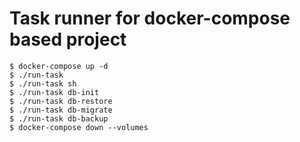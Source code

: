 # Task runner for docker-compose based project

```
$ docker-compose up -d
$ ./run-task
$ ./run-task sh
$ ./run-task db-init
$ ./run-task db-restore
$ ./run-task db-migrate
$ ./run-task db-backup
$ docker-compose down --volumes
```
